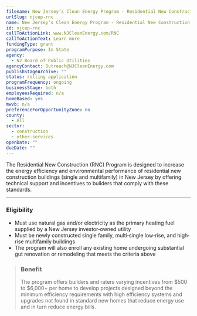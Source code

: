 ```yaml
---
filename: New Jersey’s Clean Energy Program - Residential New Construction
urlSlug: njcep-rnc
name: New Jersey’s Clean Energy Program - Residential New Construction
id: njcep-rnc
callToActionLink: www.NJCleanEnergy.com/RNC
callToActionText: Learn more
fundingType: grant
programPurpose: In State
agency:
  - NJ Board of Public Utilities
agencyContact: Outreach@NJCleanEnergy.com
publishStageArchive: ""
status: rolling application
programFrequency: ongoing
businessStage: both
employeesRequired: n/a
homeBased: yes
mwvb: n/a
preferenceForOpportunityZone: no
county:
  - All
sector:
  - construction
  - other-services
openDate: ""
dueDate: ""
---
```

The Residential New Construction (RNC) Program is designed to increase the energy efficiency and environmental performance of residential new construction buildings (single and multifamily) in New Jersey by offering technical support and incentives to builders that comply with these standards. 

- - -

### Eligibility

* Must use natural gas and/or electricity as the primary heating fuel supplied by a New Jersey investor‐owned utility
* Must be newly constructed single family, multi‐single low‐rise, and high‐rise multifamily buildings
* The program will also enroll any existing home undergoing substantial gut renovation or remodeling that meets the criteria above

> ### Benefit
>
> The program offers builders and raters varying incentives from $500 to $6,000+ per home to develop projects designed beyond the minimum efficiency requirements with high efficiency systems and upgrades not found in standard new homes that reduce energy use and in turn reduce energy bills.